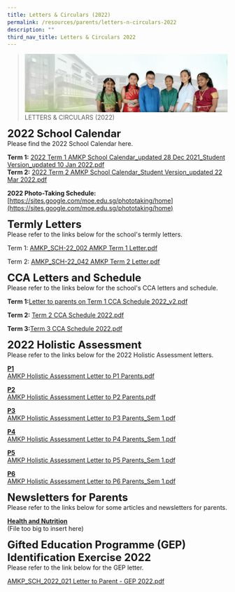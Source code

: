 ```yaml
---
title: Letters & Circulars (2022)
permalink: /resources/parents/letters-n-circulars-2022
description: ""
third_nav_title: Letters & Circulars 2022
---
```

>![](/images/About%20Us/banner2-with%20bg.jpg)
>LETTERS & CIRCULARS (2022)

**<font size=5>2022 School Calendar</font>**<br>
Please find the 2022 School Calendar here.

**Term 1:**
[2022 Term 1 AMKP School Calendar_updated 28 Dec 2021_Student Version_updated 10 Jan 2022.pdf](/files/Resources/2022%20Term%201%20AMKP%20School%20Calendar_updated%2028%20Dec%202021_Student%20Version_updated%2010%20Jan%202022.pdf)<br>
**Term 2:**
[2022 Term 2 AMKP School Calendar_Student Version_updated 22 Mar 2022.pdf](/files/Resources/2022%20AMKP%20T2%20School%20Calendar_Student%20Version_updated%2022%20Mar%202022.pdf)

**2022 Photo-Taking Schedule:**[https://sites.google.com/moe.edu.sg/phototaking/home](https://sites.google.com/moe.edu.sg/phototaking/home)

**<font size=5>Termly Letters</font>** <br>
Please refer to the links below for the school's termly letters.

Term 1:
[AMKP_SCH-22_002 AMKP Term 1 Letter.pdf](/files/Resources/AMKP_SCH-22_002%20%20AMKP%20Term%201%20Letter.pdf)

Term 2:
[AMKP_SCH-22_042 AMKP Term 2 Letter.pdf](/files/Resources/AMKP_SCH-22_042%20%20AMKP%20Term%202%20Letter.pdf)


**<font size=5>CCA Letters and Schedule</font>**<br>
Please refer to the links below for the school's CCA letters and schedule.

**Term 1:**[Letter to parents on Term 1 CCA Schedule 2022_v2.pdf](/files/Resources/Letter%20to%20parents%20on%20Term%201%20CCA%20Schedule%202022_v2.pdf)

**Term 2:** [Term 2 CCA Schedule 2022.pdf](/files/Resources/Term%202%20CCA%20Schedule%202022.pdf)

**Term 3:**[Term 3 CCA Schedule 2022.pdf](/files/Resources/Term%203%20CCA%20Schedule%202022.pdf)
<br>

**<font size=5>2022 Holistic Assessment</font>** <br>
Please refer to the links below for the 2022 Holistic Assessment letters.

**<u>P1</u>** <br>
[AMKP Holistic Assessment Letter to P1 Parents.pdf](/files/Resources/AMKP%20Holistic%20Assessment%20Letter%20to%20P1%20Parents.pdf)

**<u>P2</u>**<br>
[AMKP Holistic Assessment Letter to P2 Parents.pdf](/files/Resources/AMKP%20Holistic%20Assessment%20Letter%20to%20P2%20Parents.pdf)

**<u>P3</u>**<br>
[AMKP Holistic Assessment Letter to P3 Parents_Sem 1.pdf](/files/Resources/AMKP%20Holistic%20Assessment%20Letter%20to%20P3%20Parents_Sem%201.pdf)

**<u>P4</u>**<br>
[AMKP Holistic Assessment Letter to P4 Parents_Sem 1.pdf](/files/Resources/AMKP%20Holistic%20Assessment%20Letter%20to%20P4%20Parents_Sem%201.pdf)

**<u>P5</u>**<br>
[AMKP Holistic Assessment Letter to P5 Parents_Sem 1.pdf](/files/Resources/AMKP%20Holistic%20Assessment%20Letter%20to%20P5%20Parents_Sem%201.pdf)

**<u>P6</u>**<br>
[ AMKP Holistic Assessment Letter to P6 Parents_Sem 1.pdf](/files/Resources/AMKP%20Holistic%20Assessment%20Letter%20to%20P6%20Parents_Sem%201%20(1).pdf)

**<font size=5>Newsletters for Parents</font>** <br>
Please refer to the links below for some articles and newsletters for parents.

**<u>Health and Nutrition</u>** <br>
(File too big to insert here)


**<font size=5>Gifted Education Programme (GEP) Identification Exercise 2022
</font>** <br>
Please refer to the link below for the GEP letter.

[AMKP_SCH_2022_021 Letter to Parent - GEP 2022.pdf](/files/Resources/AMKP_SCH_2022_021%20Letter%20to%20Parent%20-%20GEP%202022.pdf)